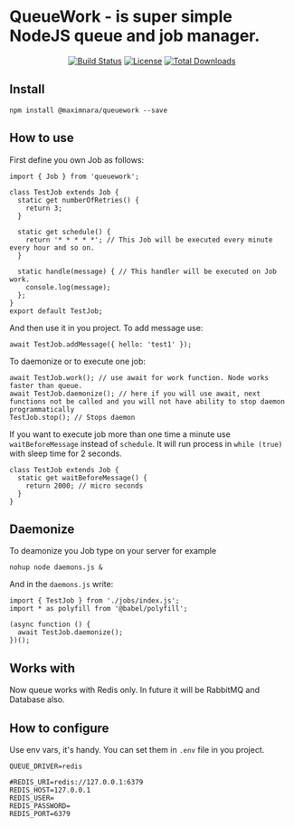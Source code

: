 # QueueWork - is super simple NodeJS queue and job manager.

<p align="center">
<a href="https://travis-ci.org/maximnara/queuework"><img src="https://travis-ci.org/maximnara/queuework.svg?branch=master" alt="Build Status"></a>
<a href="https://www.npmjs.com/package/@maximnara/queuework"><img src="https://img.shields.io/npm/l/@maximnara/queuework" alt="License"></a>
<a href="https://www.npmjs.com/package/@maximnara/queuework"><img src="https://img.shields.io/npm/dm/@maximnara/queuework" alt="Total Downloads"></a>
</p>

## Install
```
npm install @maximnara/queuework --save
```

## How to use
First define you own Job as follows:
```
import { Job } from 'queuework';

class TestJob extends Job {
  static get numberOfRetries() {
    return 3;
  }
  
  static get schedule() {
    return '* * * * *'; // This Job will be executed every minute every hour and so on.
  }
  
  static handle(message) { // This handler will be executed on Job work.
    console.log(message);
  };
}
export default TestJob;
```

And then use it in you project. To add message use:
```
await TestJob.addMessage({ hello: 'test1' });
```

To daemonize or to execute one job:
```
await TestJob.work(); // use await for work function. Node works faster than queue.
await TestJob.daemonize(); // here if you will use await, next functions not be called and you will not have ability to stop daemon programmatically
TestJob.stop(); // Stops daemon
```

If you want to execute job more than one time a minute use `waitBeforeMessage` instead of `schedule`.
It will run process in `while (true)` with sleep time for 2 seconds.
```
class TestJob extends Job {
  static get waitBeforeMessage() {
    return 2000; // micro seconds
  }
}
```

## Daemonize
To deamonize you Job type on your server for example
```
nohup node daemons.js &
```

And in the `daemons.js` write:
```
import { TestJob } from './jobs/index.js';
import * as polyfill from '@babel/polyfill';

(async function () {
  await TestJob.daemonize();
})();
```

## Works with
Now queue works with Redis only. In future it will be RabbitMQ and Database also.

## How to configure
Use env vars, it's handy. You can set them in `.env` file in you project.

```
QUEUE_DRIVER=redis

#REDIS_URI=redis://127.0.0.1:6379
REDIS_HOST=127.0.0.1
REDIS_USER=
REDIS_PASSWORD=
REDIS_PORT=6379
```